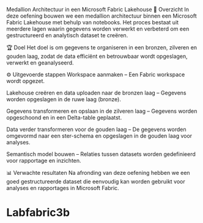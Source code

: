 Medallion Architectuur in een Microsoft Fabric Lakehouse
📌 Overzicht
In deze oefening bouwen we een medallion architectuur binnen een Microsoft Fabric Lakehouse met behulp van notebooks. Het proces bestaat uit meerdere lagen waarin gegevens worden verwerkt en verbeterd om een gestructureerd en analytisch dataset te creëren.

🏆 Doel
Het doel is om gegevens te organiseren in een bronzen, zilveren en gouden laag, zodat de data efficiënt en betrouwbaar wordt opgeslagen, verwerkt en geanalyseerd.

⚙️ Uitgevoerde stappen
Workspace aanmaken – Een Fabric workspace wordt opgezet.

Lakehouse creëren en data uploaden naar de bronzen laag – Gegevens worden opgeslagen in de ruwe laag (bronze).

Gegevens transformeren en opslaan in de zilveren laag – Gegevens worden opgeschoond en in een Delta-table geplaatst.

Data verder transformeren voor de gouden laag – De gegevens worden omgevormd naar een ster-schema en opgeslagen in de gouden laag voor analyses.

Semantisch model bouwen – Relaties tussen datasets worden gedefinieerd voor rapportage en inzichten.

📊 Verwachte resultaten
Na afronding van deze oefening hebben we een goed gestructureerde dataset die eenvoudig kan worden gebruikt voor analyses en rapportages in Microsoft Fabric.

# Labfabric3b
